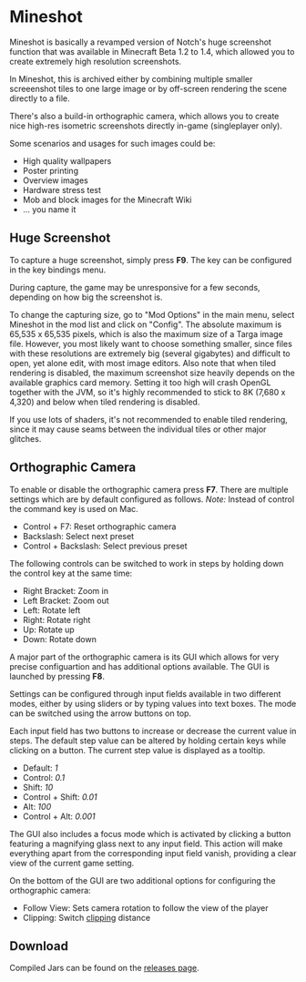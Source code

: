 Mineshot
========

Mineshot is basically a revamped version of Notch's huge screenshot function that was available in Minecraft Beta 1.2 to 1.4, which allowed you to create extremely high resolution screenshots.

In Mineshot, this is archived either by combining multiple smaller screeenshot tiles to one large image or by off-screen rendering the scene directly to a file.

There's also a build-in orthographic camera, which allows you to create nice high-res isometric screenshots directly in-game (singleplayer only).

Some scenarios and usages for such images could be:

 - High quality wallpapers
 - Poster printing
 - Overview images
 - Hardware stress test
 - Mob and block images for the Minecraft Wiki
 - ... you name it

## Huge Screenshot

To capture a huge screenshot, simply press **F9**. The key can be configured in the key bindings menu.

During capture, the game may be unresponsive for a few seconds, depending on how big the screenshot is.

To change the capturing size, go to "Mod Options" in the main menu, select Mineshot in the mod list and click on "Config".
The absolute maximum is 65,535 x 65,535 pixels, which is also the maximum size of a Targa image file. However, you most likely want to choose something smaller, since files with these resolutions are extremely big (several gigabytes) and difficult to open, yet alone edit, with most image editors.
Also note that when tiled rendering is disabled, the maximum screenshot size heavily depends on the available graphics card memory. Setting it too high will crash OpenGL together with the JVM, so it's highly recommended to stick to 8K (7,680 x 4,320) and below when tiled rendering is disabled.

If you use lots of shaders, it's not recommended to enable tiled rendering, since it may cause seams between the individual tiles or other major glitches.

## Orthographic Camera

To enable or disable the orthographic camera press **F7**. There are multiple settings which are by default configured as follows. *Note:* Instead of control the command key is used on Mac.

 - Control + F7: Reset orthographic camera
 - Backslash: Select next preset
 - Control + Backslash: Select previous preset

The following controls can be switched to work in steps by holding down the control key at the same time:

 - Right Bracket: Zoom in
 - Left Bracket: Zoom out
 - Left: Rotate left
 - Right: Rotate right
 - Up: Rotate up
 - Down: Rotate down
 
A major part of the orthographic camera is its GUI which allows for very precise configuartion and has additional options available. The GUI is launched by pressing **F8**.
 
Settings can be configured through input fields available in two different modes, either by using sliders or by typing values into text boxes. The mode can be switched using the arrow buttons on top.

Each input field has two buttons to increase or decrease the current value in steps. The default step value can be altered by holding certain keys while clicking on a button. The current step value is displayed as a tooltip.

 - Default: *1*
 - Control: *0.1*
 - Shift: *10*
 - Control + Shift: *0.01*
 - Alt: *100*
 - Control + Alt: *0.001*
 
The GUI also includes a focus mode which is activated by clicking a button featuring a magnifying glass next to any input field. This action will make everything apart from the corresponding input field vanish, providing a clear view of the current game setting.

On the bottom of the GUI are two additional options for configuring the orthographic camera:

 - Follow View: Sets camera rotation to follow the view of the player
 - Clipping: Switch [clipping](https://en.wikipedia.org/wiki/Clipping_(computer_graphics)) distance

## Download

Compiled Jars can be found on the [releases page](https://github.com/ata4/mineshot/releases).

